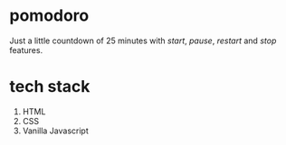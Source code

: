 # pomodoro

Just a little countdown of 25 minutes with *start*, *pause*, *restart* and *stop* features.

# tech stack

1. HTML
1. CSS
1. Vanilla Javascript
